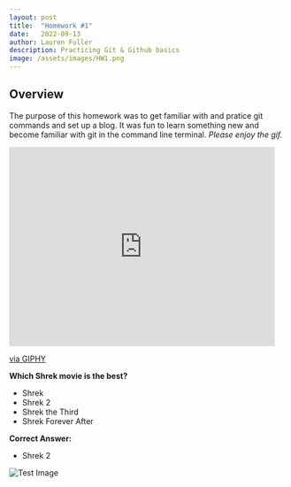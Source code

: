 ```yaml
---
layout: post
title:  "Homework #1"
date:   2022-09-13
author: Lauren Fuller
description: Practicing Git & Github basics
image: /assets/images/HW1.png
---
```


## Overview
The purpose of this homework was to get familiar with and pratice git commands and set up a blog. It was fun to learn something new and become familiar with git in the command line terminal. *Please enjoy the gif.*

<iframe src="https://giphy.com/embed/NytMLKyiaIh6VH9SPm" width="480" height="360" frameBorder="0" class="giphy-embed" allowFullScreen></iframe><p><a href="https://giphy.com/gifs/GitHub-ok-thumbs-up-thumb-NytMLKyiaIh6VH9SPm">via GIPHY</a></p>

**Which Shrek movie is the best?**
* Shrek
* Shrek 2
* Shrek the Third
* Shrek Forever After

**Correct Answer:**
* Shrek 2

![Test Image](https://static1.colliderimages.com/wordpress/wp-content/uploads/2022/03/Shrek-2.jpg?q=50&fit=contain&w=767&h=&dpr=1.5)